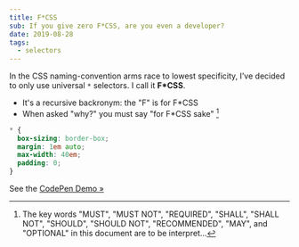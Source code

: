 ```yaml
---
title: F*CSS
sub: If you give zero F*CSS, are you even a developer?
date: 2019-08-28
tags:
  - selectors
---
```


In the CSS naming-convention arms race to lowest specificity,
I’ve decided to only use universal `*` selectors.
I call it **F*CSS**.

<!-- intro -->

- It's a recursive backronym: the "F" is for F*CSS
- When asked "why?" you must say "for F*CSS sake" [^1]

```css
* {
  box-sizing: border-box;
  margin: 1em auto;
  max-width: 40em;
  padding: 0;
}
```

See the [CodePen Demo »](https://codepen.io/miriamsuzanne/pen/GRKEZQy)

[^1]: The key words
"MUST", "MUST NOT", "REQUIRED", "SHALL", "SHALL NOT",
"SHOULD", "SHOULD NOT", "RECOMMENDED", "MAY", and
"OPTIONAL" in this document are to be interpret...
